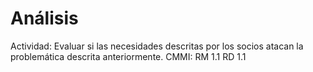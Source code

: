 # Análisis

Actividad: Evaluar si las necesidades descritas por los socios atacan la problemática descrita anteriormente.
CMMI: RM 1.1
RD 1.1
